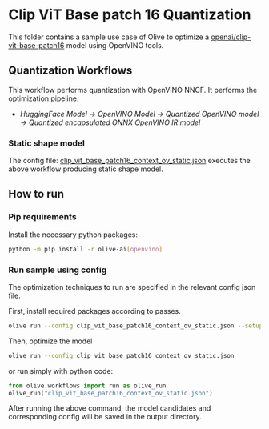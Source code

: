 # Clip ViT Base patch 16 Quantization

This folder contains a sample use case of Olive to optimize a [openai/clip-vit-base-patch16](https://huggingface.co/openai/clip-vit-base-patch16) model using OpenVINO tools.

## Quantization Workflows

This workflow performs quantization with OpenVINO NNCF. It performs the optimization pipeline:

- *HuggingFace Model -> OpenVINO Model -> Quantized OpenVINO model -> Quantized encapsulated ONNX OpenVINO IR model*

### Static shape model

The config file: [clip_vit_base_patch16_context_ov_static.json](clip_vit_base_patch16_context_ov_static.json) executes the above workflow producing static shape model.

## How to run

### Pip requirements

Install the necessary python packages:

```bash
python -m pip install -r olive-ai[openvino]
```

### Run sample using config

The optimization techniques to run are specified in the relevant config json file.

First, install required packages according to passes.

```bash
olive run --config clip_vit_base_patch16_context_ov_static.json --setup
```

Then, optimize the model

```bash
olive run --config clip_vit_base_patch16_context_ov_static.json
```

or run simply with python code:

```python
from olive.workflows import run as olive_run
olive_run("clip_vit_base_patch16_context_ov_static.json")
```

After running the above command, the model candidates and corresponding config will be saved in the output directory.
